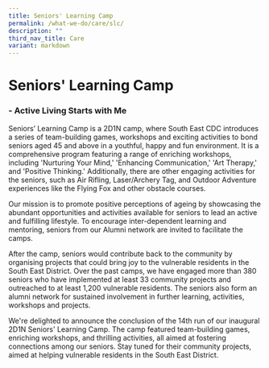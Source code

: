 ```yaml
---
title: Seniors' Learning Camp
permalink: /what-we-do/care/slc/
description: ""
third_nav_title: Care
variant: markdown
---
```

# Seniors' Learning Camp 
### - Active Living Starts with Me

Seniors’ Learning Camp is a 2D1N camp, where South East CDC introduces a series of team-building games, workshops and exciting activities to bond seniors aged 45 and above in a youthful, happy and fun environment. It is a comprehensive program featuring a range of enriching workshops, including 'Nurturing Your Mind,' 'Enhancing Communication,' 'Art Therapy,' and 'Positive Thinking.' Additionally, there are other engaging activities for the seniors, such as Air Rifling, Laser/Archery Tag, and Outdoor Adventure experiences like the Flying Fox and other obstacle courses.

Our mission is to promote positive perceptions of ageing by showcasing the abundant opportunities and activities available for seniors to lead an active and fulfilling lifestyle. To encourage inter-dependent learning and mentoring, seniors from our Alumni network are invited to facilitate the camps.

After the camp, seniors would contribute back to the community by organising projects that could bring joy to the vulnerable residents in the South East District. Over the past camps, we have engaged more than 380 seniors who have implemented at least 33 community projects and outreached to at least 1,200 vulnerable residents. The seniors also form an alumni network for sustained involvement in further learning, activities, workshops and projects.

We're delighted to announce the conclusion of the 14th run of our inaugural 2D1N Seniors' Learning Camp. The camp featured team-building games, enriching workshops, and thrilling activities, all aimed at fostering connections among our seniors.
  Stay tuned for their community projects, aimed at helping vulnerable residents in the South East District.